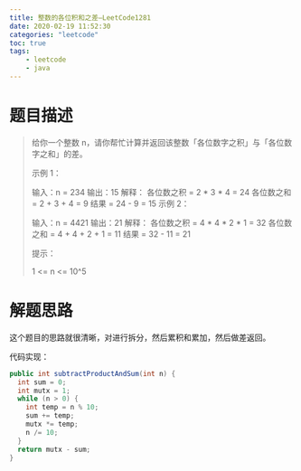 ```yaml
---
title: 整数的各位积和之差—LeetCode1281
date: 2020-02-19 11:52:30
categories: "leetcode"
toc: true
tags: 
	- leetcode
	- java
---
```


# 题目描述

> 给你一个整数 n，请你帮忙计算并返回该整数「各位数字之积」与「各位数字之和」的差。
>
> 示例 1：
>
> 输入：n = 234
> 输出：15 
> 解释：
> 各位数之积 = 2 * 3 * 4 = 24 
> 各位数之和 = 2 + 3 + 4 = 9 
> 结果 = 24 - 9 = 15
> 示例 2：
>
> 输入：n = 4421
> 输出：21
> 解释： 
> 各位数之积 = 4 * 4 * 2 * 1 = 32 
> 各位数之和 = 4 + 4 + 2 + 1 = 11 
> 结果 = 32 - 11 = 21
>
>
> 提示：
>
> 1 <= n <= 10^5

<!--more-->

# 解题思路

这个题目的思路就很清晰，对进行拆分，然后累积和累加，然后做差返回。

代码实现：

```java
public int subtractProductAndSum(int n) {
  int sum = 0;
  int mutx = 1;
  while (n > 0) {
    int temp = n % 10;
    sum += temp;
    mutx *= temp;
    n /= 10;
  }
  return mutx - sum;
}
```

